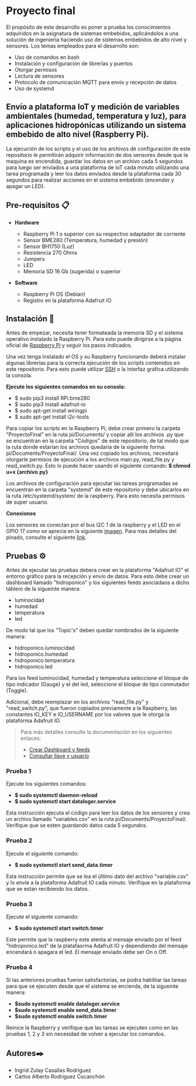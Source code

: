 # Proyecto final
El propósito de este desarrollo es poner a prueba los conocimientos adquiridos en la asignatura de sistemas embebidos, aplicándolos a una solución de ingeniería haciendo uso de sistemas embebidos de alto nivel y sensores. Los temas empleados para el desarrollo son: 

- Uso de comandos en bash
- Instalación y configuración de librerías y puertos 
- Otorgar permisos
- Lectura de sensores
- Protocolo de comunicación MQTT para envío y recepción de datos 
- Uso de systemd

## Envío a plataforma IoT y medición de variables ambientales (humedad, temperatura y luz), para aplicaciones hidropónicas utilizando un sistema embebido de alto nivel (Raspberry Pi).

La ejecución de los scripts y el uso de los archivos de configuración de este repositorio le permitirán adquirir información de dos sensores desde que la maquina es encendida, guardar los datos en un archivo cada 5 segundos para luego ser enviados a una plataforma de IoT cada minuto utilizando una tarea programada y leer los datos enviados desde la plataforma cada 30 segundos para realizar acciones en el sistema embebido (encender y apagar un LED).

## Pre-requisitos 📋

- **Hardware**
  - Raspberry Pi 1 o superior con su respectivo adaptador de corriente
  - Sensor BME280 (Temperatura, humedad y presión)
  - Sensor BH1750 (Luz)
  - Resistencia 270 Ohms
  - Jumpers
  - LED
  - Memoria SD 16 Gb (sugerida) o superior

- **Software**
  - Raspberry Pi OS (Debian)
  - Registro en la plataforma Adafruit IO 

## Instalación 🔧

Antes de empezar, necesita tener formateada la memoria SD y el sistema operativo instalado la Raspberry Pi. Para esto puede dirigirse a la página oficial de [Raspberry Pi](https://www.raspberrypi.com/software/) y seguir los pasos indicados.

Una vez tenga instalado el OS y su Raspberry funcionando deberá instalar algunas librerías para la correcta ejecución de los scripts contenidos en este repositorio. Para esto puede utilizar [SSH](https://www.ionos.es/digitalguide/servidores/configuracion/activar-ssh-en-raspberry-pi/) o la interfaz gráfica utilizando la consola.

**Ejecute los siguientes comandos en su consola:**

  - $ sudo pip3 install RPi.bme280
  - $ sudo pip3 install adafruit-io
  - $ sudo apt-get install wiringpi
  - $ sudo apt-get install i2c-tools
 
  Para copiar los scripts en la Raspberry Pi, debe crear primero la carpeta "ProyectoFinal" en la ruta pi/Documents/ y copiar allí los archivos .py que se encuentran en la carpeta "Códigos" de este repositorio, de tal modo que la ruta donde estarían los archivos quedaría de la siguiente forma: pi/Documents/ProyectoFinal/.
  Una vez copiado los archivos, necesitará otorgarle permisos de ejecución a los archivos main.py, read_file.py y read_switch.py. Esto lo puede hacer usando el siguiente comando:
  **$ chmod u+x {archivo.py}**
  
  Los archivos de configuración para ejecutar las tareas programadas se encuentran en la carpeta "systemd" de este repositorio y debe ubicarlos en la ruta /etc/systemd/system/ de la raspberry. Para esto necesita permisos de super usuario.
  
**Conexiones**

Los sensores se conectan por el bus I2C 1 de la raspberry y el LED en el GPIO 17 como se aprecia en la siguiente [imagen](https://github.com/carodriguezc87/Proyecto_final/blob/83a111a619e9d4bd4c97e752e8b0a4ea2f26aa75/Conexiones.jpg). Para mas detalles del pinado, consulte el siguiente [link](https://pinout.xyz/).

## Pruebas ⚙️

Antes de ejecutar las pruebas debera crear en la plataforma "Adafruit IO" el entorno gráfico para la recepción y envio de datos. Para esto debe crear un dashboard llamado "hidroponico" y los siguientes feeds asociadaos a dicho tablero de la sigueinte manera:
 - luminocidad
 - humedad
 - temperatura
 - led

De modo tal que los "Topic's" deben quedar nombrados de la siguiente manera:

 - hidroponico.luminocidad
 - hidroponico.humedad
 - hidroponico.temperatura
 - hidroponico.led

Para los feed luminocidad, humedad y temperatura seleccione el bloque de tipo indicador (Gauge) y el del led, seleccione el bloque de tipo conmutador (Toggle).

Adicional, debe reemplazar en los archivos "read_file.py" y "read_switch.py", que fueron copiados previamente a la Raspberry, las constantes IO_KEY e IO_USERNAME por los valores que le otorga la plataforma Adafruit IO.

>Para más detalles consulte la documentación en los siguientes enlaces:
>- [Crear Dashboard y feeds](https://learn.adafruit.com/welcome-to-adafruit-io/getting-started-with-adafruit-io)
>- [Consultar llave y usuario](https://learn.adafruit.com/welcome-to-adafruit-io/securing-your-io-account) 

### Prueba 1
Ejecute los siguientes comandos:

 - **$ sudo systemctl daemon-reload**
 - **$ sudo systemctl start dataloger.service**

Esta instrucción ejecuta el código para leer los datos de los sensores y crea un archivo llamado "variables.csv" en la ruta pi/Documents/ProyectoFinal/.
Verifique que se esten guardando datos cada 5 segundos.

### Prueba 2
Ejecute el siguiente comando:
 - **$ sudo systemctl start send_data.timer**

Esta instrucción permite que se lea el último dato del archivo "variable.csv" y lo envíe a la plataforma Adafruit IO cada minuto. Verifique en la plataforma que se estan recibiendo los datos.

### Prueba 3
Ejecute el siguiente comando:
 - **$ sudo systemctl start switch.timer**

Este permite que la raspberry este atenta al mensaje enviado por el feed "hidroponico.led" de la platafaorma Adafruit IO y dependiendo del mensaje encendará o apagara el led. El mensaje enviado debe ser On o Off.

### Prueba 4 
Si las anteriores pruebas fueron satisfactorias, se podra habilitar las tareas para que se ejecuten desde que el sistema se encienda, de la sigueinte manera:

- **$sudo systemctl enable dataloger.service**
- **$sudo systemctl enable send_data.timer**
- **$sudo systemctl enable switch.timer**

Reinice la Raspberry y verifique que las tareas se ejecuten como en las pruebas 1, 2 y 3 sin necesidad de volver a ejecutar los comandos.


## Autores✒️

- Ingrid Zulay Casallas Rodríguez
- Carlos Alberto Rodríguez Cucanchón
